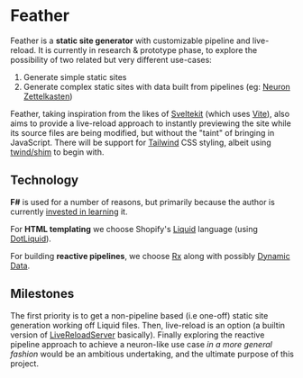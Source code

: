 # Feather

Feather is a **static site generator** with customizable pipeline and live-reload. It is currently in research & prototype phase, to explore the possibility of two related but very different use-cases:

1. Generate simple static sites
2. Generate complex static sites with data built from pipelines (eg: [Neuron Zettelkasten](https://neuron.zettel.page/))

Feather, taking inspiration from the likes of [Sveltekit](https://kit.svelte.dev/) (which uses [Vite](https://vitejs.dev/)), also aims to provide a live-reload approach to instantly previewing the site while its source files are being modified, but without the "taint" of bringing in JavaScript. There will be support for [Tailwind](https://tailwindcss.com/) CSS styling, albeit using [twind/shim](https://twind.dev/docs/handbook/getting-started/using-the-shim.html) to begin with.

## Technology

**F#** is used for a number of reasons, but primarily because the author is currently [invested in learning](https://srid.github.io/learning-fsharp/) it.

For **HTML templating** we choose Shopify's [Liquid](https://shopify.github.io/liquid/) language (using [DotLiquid](http://dotliquidmarkup.org/)).

For building **reactive pipelines**, we choose [Rx](https://dotnetfoundation.org/projects/reactive-extensions) along with possibly [Dynamic Data](https://dynamic-data.org/).

## Milestones

The first priority is to get a non-pipeline based (i.e one-off) static site generation working off Liquid files. Then, live-reload is an option (a builtin version of [LiveReloadServer](https://github.com/RickStrahl/LiveReloadServer) basically). Finally exploring the reactive pipeline approach to achieve a neuron-like use case *in a more general fashion* would be an ambitious undertaking, and the ultimate purpose of this project.
